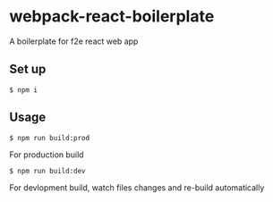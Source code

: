 # webpack-react-boilerplate
A boilerplate for f2e react web app

## Set up

    $ npm i
    
## Usage 

    $ npm run build:prod
    
For production build

    $ npm run build:dev
    
For devlopment build, watch files changes and re-build automatically
